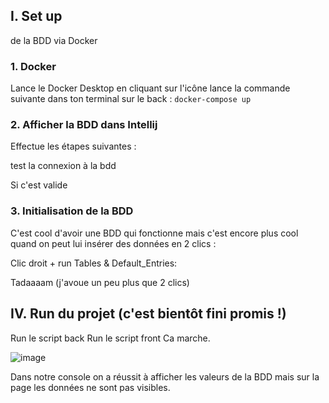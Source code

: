 ## I. Set up
de la BDD via Docker
### 1. Docker
Lance le Docker Desktop en cliquant sur l'icône
 lance la commande suivante dans ton terminal sur le back : 
`docker-compose up`


### 2. Afficher la BDD dans Intellij
Effectue les étapes suivantes :


test la connexion à la bdd 

Si c'est valide

### 3. Initialisation de la BDD
C'est cool d'avoir une BDD qui fonctionne mais c'est encore plus cool quand on peut lui insérer des données en 2 clics :

Clic droit + run Tables & Default_Entries:


Tadaaaam (j'avoue un peu plus que 2 clics)


## IV. Run du projet (c'est bientôt fini promis !)
Run le script back
Run le script front
Ca marche.

![image](https://github.com/ergunyaman/Projet_Cinema/assets/116570650/bdb2abaa-1c42-463a-9608-f1a01b298124)

Dans notre console on a réussit à afficher les valeurs de la BDD mais sur la page les données ne sont pas visibles.
